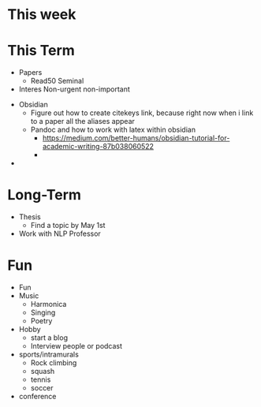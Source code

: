 # This week
# This Term
- Papers 
	- Read50 Seminal
- Interes
Non-urgent non-important
* Obsidian
	* Figure out how to create citekeys link, because right now when i link to a paper all the aliases appear
	* Pandoc and how to work with latex within obsidian
		* https://medium.com/better-humans/obsidian-tutorial-for-academic-writing-87b038060522
		* 
* 
# Long-Term
- Thesis
	- Find a topic by May 1st
- Work with NLP Professor
# Fun
* Fun
* Music
	* Harmonica
	* Singing
	* Poetry
* Hobby
	* start a blog
	* Interview people or podcast
* sports/intramurals
	* Rock climbing
	* squash
	* tennis
	* soccer
* conference
